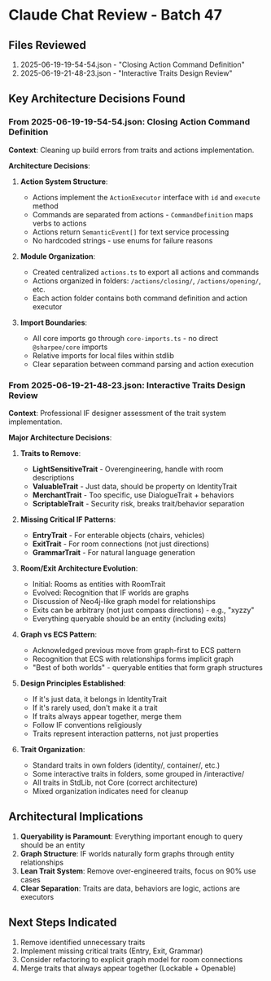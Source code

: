 # Claude Chat Review - Batch 47

## Files Reviewed
1. 2025-06-19-19-54-54.json - "Closing Action Command Definition"
2. 2025-06-19-21-48-23.json - "Interactive Traits Design Review"

## Key Architecture Decisions Found

### From 2025-06-19-19-54-54.json: Closing Action Command Definition

**Context**: Cleaning up build errors from traits and actions implementation.

**Architecture Decisions**:

1. **Action System Structure**:
   - Actions implement the `ActionExecutor` interface with `id` and `execute` method
   - Commands are separated from actions - `CommandDefinition` maps verbs to actions
   - Actions return `SemanticEvent[]` for text service processing
   - No hardcoded strings - use enums for failure reasons

2. **Module Organization**:
   - Created centralized `actions.ts` to export all actions and commands
   - Actions organized in folders: `/actions/closing/`, `/actions/opening/`, etc.
   - Each action folder contains both command definition and action executor

3. **Import Boundaries**:
   - All core imports go through `core-imports.ts` - no direct `@sharpee/core` imports
   - Relative imports for local files within stdlib
   - Clear separation between command parsing and action execution

### From 2025-06-19-21-48-23.json: Interactive Traits Design Review

**Context**: Professional IF designer assessment of the trait system implementation.

**Major Architecture Decisions**:

1. **Traits to Remove**:
   - **LightSensitiveTrait** - Overengineering, handle with room descriptions
   - **ValuableTrait** - Just data, should be property on IdentityTrait
   - **MerchantTrait** - Too specific, use DialogueTrait + behaviors
   - **ScriptableTrait** - Security risk, breaks trait/behavior separation

2. **Missing Critical IF Patterns**:
   - **EntryTrait** - For enterable objects (chairs, vehicles)
   - **ExitTrait** - For room connections (not just directions)
   - **GrammarTrait** - For natural language generation

3. **Room/Exit Architecture Evolution**:
   - Initial: Rooms as entities with RoomTrait
   - Evolved: Recognition that IF worlds are graphs
   - Discussion of Neo4j-like graph model for relationships
   - Exits can be arbitrary (not just compass directions) - e.g., "xyzzy"
   - Everything queryable should be an entity (including exits)

4. **Graph vs ECS Pattern**:
   - Acknowledged previous move from graph-first to ECS pattern
   - Recognition that ECS with relationships forms implicit graph
   - "Best of both worlds" - queryable entities that form graph structures

5. **Design Principles Established**:
   - If it's just data, it belongs in IdentityTrait
   - If it's rarely used, don't make it a trait
   - If traits always appear together, merge them
   - Follow IF conventions religiously
   - Traits represent interaction patterns, not just properties

6. **Trait Organization**:
   - Standard traits in own folders (identity/, container/, etc.)
   - Some interactive traits in folders, some grouped in /interactive/
   - All traits in StdLib, not Core (correct architecture)
   - Mixed organization indicates need for cleanup

## Architectural Implications

1. **Queryability is Paramount**: Everything important enough to query should be an entity
2. **Graph Structure**: IF worlds naturally form graphs through entity relationships
3. **Lean Trait System**: Remove over-engineered traits, focus on 90% use cases
4. **Clear Separation**: Traits are data, behaviors are logic, actions are executors

## Next Steps Indicated

1. Remove identified unnecessary traits
2. Implement missing critical traits (Entry, Exit, Grammar)
3. Consider refactoring to explicit graph model for room connections
4. Merge traits that always appear together (Lockable + Openable)
